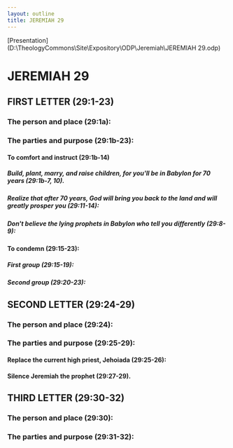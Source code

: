 ```yaml
---
layout: outline
title: JEREMIAH 29
---
```

[Presentation](D:\TheologyCommons\Site\Expository\ODP\Jeremiah\JEREMIAH 29.odp)
# JEREMIAH 29 
## FIRST LETTER (29:1-23) 
###  The person and place (29:1a): 
###  The parties and purpose (29:1b-23): 
####  To comfort and instruct (29:1b-14) 
#####  Build, plant, marry, and raise children, for you\'ll be in Babylon for 70 years (29:1b-7, 10). 
#####  Realize that after 70 years, God will bring you back to the land and will greatly prosper you (29:11-14): 
#####  Don\'t believe the lying prophets in Babylon who tell you differently (29:8-9): 
####  To condemn (29:15-23): 
#####  First group (29:15-19): 
#####  Second group (29:20-23): 
## SECOND LETTER (29:24-29) 
###  The person and place (29:24): 
###  The parties and purpose (29:25-29): 
####  Replace the current high priest, Jehoiada (29:25-26): 
####  Silence Jeremiah the prophet (29:27-29). 
## THIRD LETTER (29:30-32) 
###  The person and place (29:30): 
###  The parties and purpose (29:31-32): 
